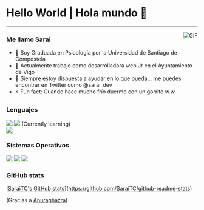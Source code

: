 # Hello World | Hola mundo 👋

---
<img align="right" alt="GIF" src="https://raw.githubusercontent.com/haoruilee/haoruilee/master/pic/pusheencode.gif" />

### Me llamo Sarai

- 🔭 Soy Graduada en Psicología por la Universidad de Santiago de Compostela 
- 🌱 Actualmente trabajo como desarrolladora web Jr en el Ayuntamiento de Vigo
- 💬 Siempre estoy dispuesta a ayudar en lo que pueda... me puedes encontrar en Twitter como @sarai_dev
- ⚡ Fun fact: Cuando hace mucho frío duermo con un gorrito w.w 

### Lenguajes

<img src="https://img.shields.io/badge/HTML5-E34F26?style=for-the-badge&logo=html5&logoColor=white">
<img src="https://img.shields.io/badge/CSS3-1572B6?style=for-the-badge&logo=css3&logoColor=white">
(Currently learning)<br>

<img src="https://img.shields.io/badge/JavaScript-F7DF1E?style=for-the-badge&logo=javascript&logoColor=black"> 

### Sistemas Operativos 

<img src="https://img.shields.io/badge/Windows-0078D6?style=for-the-badge&logo=windows&logoColor=white">
<img src="https://img.shields.io/badge/Ubuntu-E95420?style=for-the-badge&logo=ubuntu&logoColor=white">
<img src="https://img.shields.io/badge/Android-3DDC84?style=for-the-badge&logo=android&logoColor=white">

### GitHub stats

[!SaraiTC's GitHub stats](https://github-readme-stats.vercel.app/api?username=SaraiTC)](https://github.com/SaraiTC/github-readme-stats)

(Gracias a <a target="_blank" href="https://github.com/anuraghazra/github-readme-stats">Anuraghazra</a>)




